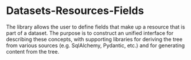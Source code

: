 # Datasets-Resources-Fields

The library allows the user to define fields that make up a resource that is
part of a dataset. The purpose is to construct an unified interface for
describing these concepts, with supporting libraries for deriving the
tree from various sources (e.g. SqlAlchemy, Pydantic, etc.) and for
generating content from the tree.
